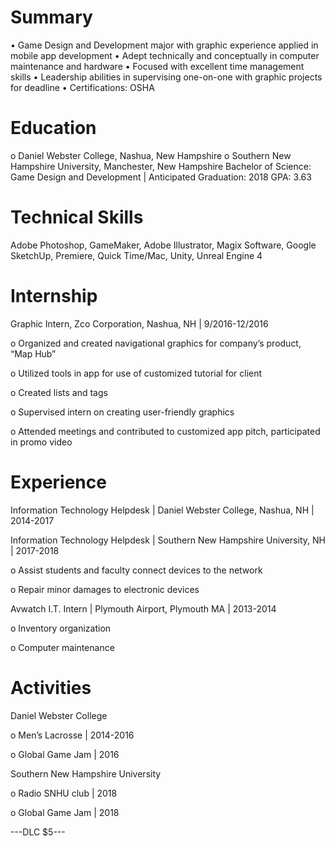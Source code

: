 # Summary 
•	Game Design and Development major with graphic experience applied in mobile app development
•	Adept technically and conceptually in computer maintenance and hardware
•	Focused with excellent time management skills
•	Leadership abilities in supervising one-on-one with graphic projects for deadline
•	Certifications: OSHA 

# Education 
o	Daniel Webster College, Nashua, New Hampshire
o	Southern New Hampshire University, Manchester, New Hampshire
Bachelor of Science: Game Design and Development | Anticipated Graduation: 2018 
GPA: 3.63

# Technical Skills 
Adobe Photoshop, GameMaker, Adobe Illustrator, Magix Software, Google SketchUp, Premiere, Quick Time/Mac, Unity, Unreal Engine 4

# Internship
Graphic Intern, Zco Corporation, Nashua, NH | 9/2016-12/2016

o	Organized and created navigational graphics for company’s product, “Map Hub”

o	Utilized tools in app for use of customized tutorial for client

o	Created lists and tags

o	Supervised intern on creating user-friendly graphics

o	Attended meetings and contributed to customized app pitch, participated in promo video

# Experience 
Information Technology Helpdesk | Daniel Webster College, Nashua, NH | 2014-2017 

Information Technology Helpdesk | Southern New Hampshire University, NH | 2017-2018

o	Assist students and faculty connect devices to the network

o	Repair minor damages to electronic devices 

Avwatch I.T. Intern | Plymouth Airport, Plymouth MA | 2013-2014 

o	Inventory organization 

o	Computer maintenance 

# Activities 
Daniel Webster College 

o	Men’s Lacrosse | 2014-2016 

o	Global Game Jam | 2016

Southern New Hampshire University

o	Radio SNHU club | 2018

o	Global Game Jam | 2018


---DLC $5---
